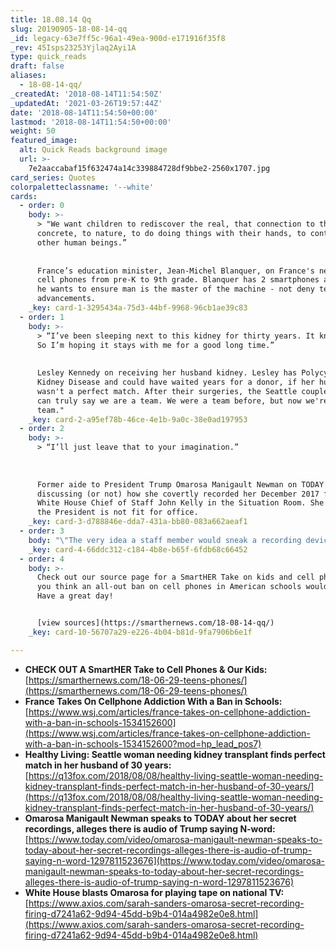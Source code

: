 ```yaml
---
title: 18.08.14 Qq
slug: 20190905-18-08-14-qq
_id: legacy-63e7ff5c-96a1-49ea-900d-e171916f35f8
_rev: 45Isps23253Yjlaq2Ayi1A
type: quick_reads
draft: false
aliases:
  - 18-08-14-qq/
_createdAt: '2018-08-14T11:54:50Z'
_updatedAt: '2021-03-26T19:57:44Z'
date: '2018-08-14T11:54:50+00:00'
lastmod: '2018-08-14T11:54:50+00:00'
weight: 50
featured_image:
  alt: Quick Reads background image
  url: >-
    7e2aaccabaf15f632474a14c339884728df9bbe2-2560x1707.jpg
card_series: Quotes
colorpaletteclassname: '--white'
cards:
  - order: 0
    body: >-
      > "We want children to rediscover the real, that connection to the
      concrete, to nature, to do doing things with their hands, to contact with
      other human beings.”  
        
        
      France’s education minister, Jean-Michel Blanquer, on France's new ban on
      cell phones from pre-K to 9th grade. Blanquer has 2 smartphones and says
      he wants to ensure man is the master of the machine - not deny tech
      advancements.
    _key: card-1-3295434a-75d3-44bf-9968-96cb1ae39c83
  - order: 1
    body: >-
      > “I’ve been sleeping next to this kidney for thirty years. It knows me.A
      So I’m hoping it stays with me for a good long time.”  
        
        
      Lesley Kennedy on receiving her husband kidney. Lesley has Polycystic
      Kidney Disease and could have waited years for a donor, if her husband
      wasn't a perfect match. After their surgeries, the Seattle couple said "We
      can truly say we are a team. We were a team before, but now we're really a
      team."
    _key: card-2-a95ef78b-46ce-4e1b-9a0c-38e0ad197953
  - order: 2
    body: >-
      > “I’ll just leave that to your imagination.”  
        
        
        
      Former aide to President Trump Omarosa Manigault Newman on TODAY
      discussing (or not) how she covertly recorded her December 2017 firing by
      White House Chief of Staff John Kelly in the Situation Room. She alleges
      the President is not fit for office.
    _key: card-3-d788846e-dda7-431a-bb80-083a662aeaf1
  - order: 3
    body: "\"The very idea a staff member would sneak a recording device into the White House Situation Room, shows a blatant disregard for our national security a\x13 and then to brag about it on national television further proves the lack of character and integrity of this disgruntled former White House employee.”  \n  \n  \nWH Press Sec. Sarah Huckabee Sanders in response to Omarosa Manigault Newman's first national interviews."
    _key: card-4-66ddc312-c184-4b8e-b65f-6fdb68c66452
  - order: 4
    body: >-
      Check out our source page for a SmartHER Take on kids and cell phones. Do
      you think an all-out ban on cell phones in American schools would work?
      Have a great day!


      [view sources](https://smarthernews.com/18-08-14-qq/)
    _key: card-10-56707a29-e226-4b04-b81d-9fa7906b6e1f

---
```

* **CHECK OUT A SmartHER Take to Cell Phones & Our Kids:**  
[https://smarthernews.com/18-06-29-teens-phones/](https://smarthernews.com/18-06-29-teens-phones/)
* **France Takes On Cellphone Addiction With a Ban in Schools:**  
[https://www.wsj.com/articles/france-takes-on-cellphone-addiction-with-a-ban-in-schools-1534152600](https://www.wsj.com/articles/france-takes-on-cellphone-addiction-with-a-ban-in-schools-1534152600?mod=hp_lead_pos7)
* **Healthy Living: Seattle woman needing kidney transplant finds perfect match in her husband of 30 years:**  
[https://q13fox.com/2018/08/08/healthy-living-seattle-woman-needing-kidney-transplant-finds-perfect-match-in-her-husband-of-30-years/](https://q13fox.com/2018/08/08/healthy-living-seattle-woman-needing-kidney-transplant-finds-perfect-match-in-her-husband-of-30-years/)
* **Omarosa Manigault Newman speaks to TODAY about her secret recordings, alleges there is audio of Trump saying N-word:**  
[https://www.today.com/video/omarosa-manigault-newman-speaks-to-today-about-her-secret-recordings-alleges-there-is-audio-of-trump-saying-n-word-1297811523676](https://www.today.com/video/omarosa-manigault-newman-speaks-to-today-about-her-secret-recordings-alleges-there-is-audio-of-trump-saying-n-word-1297811523676)
* **White House blasts Omarosa for playing tape on national TV:**  
[https://www.axios.com/sarah-sanders-omarosa-secret-recording-firing-d7241a62-9d94-45dd-b9b4-014a4982e0e8.html](https://www.axios.com/sarah-sanders-omarosa-secret-recording-firing-d7241a62-9d94-45dd-b9b4-014a4982e0e8.html)